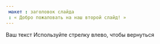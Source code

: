 ```yaml
---
 макет : заголовок слайда
 : « Добро пожаловать на наш второй слайд! »
---
```

Ваш текст 
Используйте стрелку влево, чтобы вернуться
